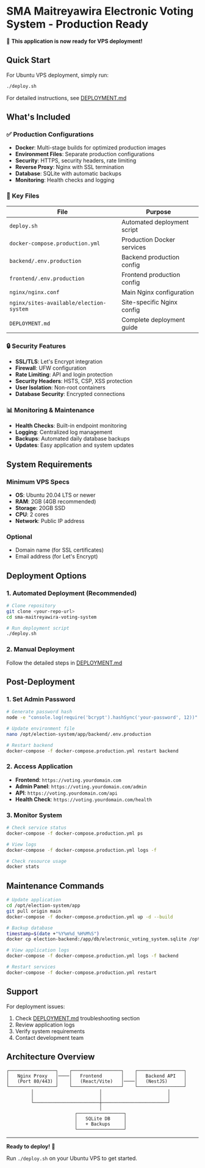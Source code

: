 # SMA Maitreyawira Electronic Voting System - Production Ready

🚀 **This application is now ready for VPS deployment!**

## Quick Start

For Ubuntu VPS deployment, simply run:

```bash
./deploy.sh
```

For detailed instructions, see [DEPLOYMENT.md](./DEPLOYMENT.md)

## What's Included

### ✅ Production Configurations
- **Docker**: Multi-stage builds for optimized production images
- **Environment Files**: Separate production configurations
- **Security**: HTTPS, security headers, rate limiting
- **Reverse Proxy**: Nginx with SSL termination
- **Database**: SQLite with automatic backups
- **Monitoring**: Health checks and logging

### 📁 Key Files

| File | Purpose |
|------|----------|
| `deploy.sh` | Automated deployment script |
| `docker-compose.production.yml` | Production Docker services |
| `backend/.env.production` | Backend production config |
| `frontend/.env.production` | Frontend production config |
| `nginx/nginx.conf` | Main Nginx configuration |
| `nginx/sites-available/election-system` | Site-specific Nginx config |
| `DEPLOYMENT.md` | Complete deployment guide |

### 🔒 Security Features

- **SSL/TLS**: Let's Encrypt integration
- **Firewall**: UFW configuration
- **Rate Limiting**: API and login protection
- **Security Headers**: HSTS, CSP, XSS protection
- **User Isolation**: Non-root containers
- **Database Security**: Encrypted connections

### 📊 Monitoring & Maintenance

- **Health Checks**: Built-in endpoint monitoring
- **Logging**: Centralized log management
- **Backups**: Automated daily database backups
- **Updates**: Easy application and system updates

## System Requirements

### Minimum VPS Specs
- **OS**: Ubuntu 20.04 LTS or newer
- **RAM**: 2GB (4GB recommended)
- **Storage**: 20GB SSD
- **CPU**: 2 cores
- **Network**: Public IP address

### Optional
- Domain name (for SSL certificates)
- Email address (for Let's Encrypt)

## Deployment Options

### 1. Automated Deployment (Recommended)
```bash
# Clone repository
git clone <your-repo-url>
cd sma-maitreyawira-voting-system

# Run deployment script
./deploy.sh
```

### 2. Manual Deployment
Follow the detailed steps in [DEPLOYMENT.md](./DEPLOYMENT.md)

## Post-Deployment

### 1. Set Admin Password
```bash
# Generate password hash
node -e "console.log(require('bcrypt').hashSync('your-password', 12))"

# Update environment file
nano /opt/election-system/app/backend/.env.production

# Restart backend
docker-compose -f docker-compose.production.yml restart backend
```

### 2. Access Application
- **Frontend**: `https://voting.yourdomain.com`
- **Admin Panel**: `https://voting.yourdomain.com/admin`
- **API**: `https://voting.yourdomain.com/api`
- **Health Check**: `https://voting.yourdomain.com/health`

### 3. Monitor System
```bash
# Check service status
docker-compose -f docker-compose.production.yml ps

# View logs
docker-compose -f docker-compose.production.yml logs -f

# Check resource usage
docker stats
```

## Maintenance Commands

```bash
# Update application
cd /opt/election-system/app
git pull origin main
docker-compose -f docker-compose.production.yml up -d --build

# Backup database
timestamp=$(date +"%Y%m%d_%H%M%S")
docker cp election-backend:/app/db/electronic_voting_system.sqlite /opt/election-system/backups/backup_$timestamp.sqlite

# View application logs
docker-compose -f docker-compose.production.yml logs -f backend

# Restart services
docker-compose -f docker-compose.production.yml restart
```

## Support

For deployment issues:
1. Check [DEPLOYMENT.md](./DEPLOYMENT.md) troubleshooting section
2. Review application logs
3. Verify system requirements
4. Contact development team

## Architecture Overview

```
┌─────────────────┐    ┌──────────────────┐    ┌─────────────────┐
│   Nginx Proxy   │────│   Frontend       │    │   Backend API   │
│   (Port 80/443) │    │   (React/Vite)   │────│   (NestJS)      │
└─────────────────┘    └──────────────────┘    └─────────────────┘
         │                        │                        │
         │                        │                        │
         └────────────────────────┼────────────────────────┘
                                  │
                         ┌─────────────────┐
                         │   SQLite DB     │
                         │   + Backups     │
                         └─────────────────┘
```

---

**Ready to deploy!** 🎉

Run `./deploy.sh` on your Ubuntu VPS to get started.